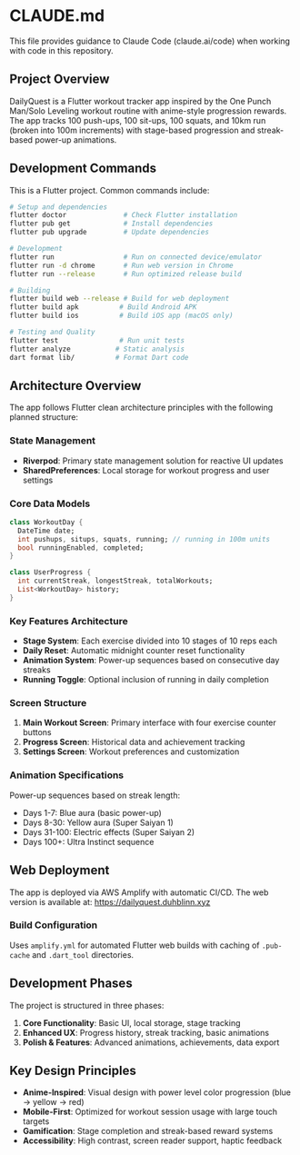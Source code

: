 # CLAUDE.md

This file provides guidance to Claude Code (claude.ai/code) when working with code in this repository.

## Project Overview

DailyQuest is a Flutter workout tracker app inspired by the One Punch Man/Solo Leveling workout routine with anime-style progression rewards. The app tracks 100 push-ups, 100 sit-ups, 100 squats, and 10km run (broken into 100m increments) with stage-based progression and streak-based power-up animations.

## Development Commands

This is a Flutter project. Common commands include:

```bash
# Setup and dependencies
flutter doctor              # Check Flutter installation
flutter pub get             # Install dependencies
flutter pub upgrade         # Update dependencies

# Development
flutter run                 # Run on connected device/emulator
flutter run -d chrome       # Run web version in Chrome
flutter run --release       # Run optimized release build

# Building
flutter build web --release # Build for web deployment
flutter build apk          # Build Android APK
flutter build ios          # Build iOS app (macOS only)

# Testing and Quality
flutter test               # Run unit tests
flutter analyze           # Static analysis
dart format lib/          # Format Dart code
```

## Architecture Overview

The app follows Flutter clean architecture principles with the following planned structure:

### State Management
- **Riverpod**: Primary state management solution for reactive UI updates
- **SharedPreferences**: Local storage for workout progress and user settings

### Core Data Models
```dart
class WorkoutDay {
  DateTime date;
  int pushups, situps, squats, running; // running in 100m units
  bool runningEnabled, completed;
}

class UserProgress {
  int currentStreak, longestStreak, totalWorkouts;
  List<WorkoutDay> history;
}
```

### Key Features Architecture
- **Stage System**: Each exercise divided into 10 stages of 10 reps each
- **Daily Reset**: Automatic midnight counter reset functionality  
- **Animation System**: Power-up sequences based on consecutive day streaks
- **Running Toggle**: Optional inclusion of running in daily completion

### Screen Structure
1. **Main Workout Screen**: Primary interface with four exercise counter buttons
2. **Progress Screen**: Historical data and achievement tracking
3. **Settings Screen**: Workout preferences and customization

### Animation Specifications
Power-up sequences based on streak length:
- Days 1-7: Blue aura (basic power-up)
- Days 8-30: Yellow aura (Super Saiyan 1)
- Days 31-100: Electric effects (Super Saiyan 2) 
- Days 100+: Ultra Instinct sequence

## Web Deployment

The app is deployed via AWS Amplify with automatic CI/CD. The web version is available at: https://dailyquest.duhblinn.xyz

### Build Configuration
Uses `amplify.yml` for automated Flutter web builds with caching of `.pub-cache` and `.dart_tool` directories.

## Development Phases

The project is structured in three phases:
1. **Core Functionality**: Basic UI, local storage, stage tracking
2. **Enhanced UX**: Progress history, streak tracking, basic animations
3. **Polish & Features**: Advanced animations, achievements, data export

## Key Design Principles

- **Anime-Inspired**: Visual design with power level color progression (blue → yellow → red)
- **Mobile-First**: Optimized for workout session usage with large touch targets
- **Gamification**: Stage completion and streak-based reward systems
- **Accessibility**: High contrast, screen reader support, haptic feedback